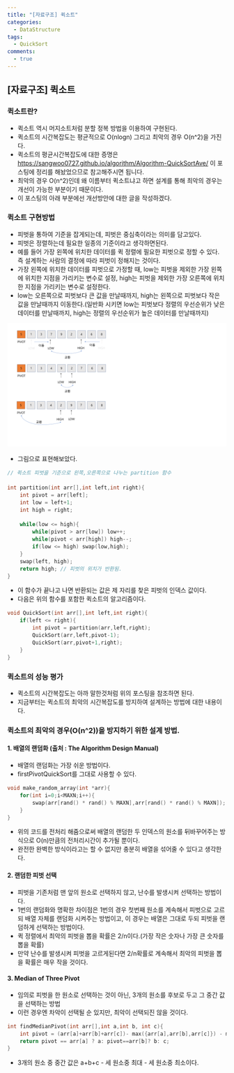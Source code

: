 ```yaml
---
title: "[자료구조] 퀵소트"
categories:
  - DataStructure
tags:
  - QuickSort
comments:
  - true
---
```


## [자료구조] 퀵소트

### 퀵소트란?
* 퀵소트 역시 머지소트처럼 분할 정복 방법을 이용하여 구현된다.
* 퀵소트의 시간복잡도는 평균적으로 O(nlogn) 그리고 최악의 경우 O(n^2)을 가진다.
* 퀵소트의 평균시간복잡도에 대한 증명은 https://sangwoo0727.github.io/algorithm/Algorithm-QuickSortAve/ 이 포스팅에 정리를 해놨었으므로 참고해주시면 됩니다.
* 최악의 경우 O(n^2)인데 왜 이름부터 퀵소트냐고 하면 설계를 통해 최악의 경우는 개선이 가능한 부분이기 때문이다.
* 이 포스팅의 아래 부분에선 개선방안에 대한 글을 작성하겠다.

### 퀵소트 구현방법
* 피벗을 통하여 기준을 잡게되는데, 피벗은 중심축이라는 의미를 담고있다.
* 피벗은 정렬하는데 필요한 일종의 기준이라고 생각하면된다.
* 예를 들어 가장 왼쪽에 위치한 데이터를 퀵 정렬에 필요한 피벗으로 정할 수 있다. 즉 설계하는 사람의 결정에 따라 피벗이 정해지는 것이다.
* 가장 왼쪽에 위치한 데이터를 피벗으로 가정할 때, low는 피벗을 제외한 가장 왼쪽에 위치한 지점을 가리키는 변수로 설정, high는 피벗을 제외한 가장 오른쪽에 위치한 지점을 가리키는 변수로 설정한다.
* low는 오른쪽으로 피벗보다 큰 값을 만날때까지, high는 왼쪽으로 피벗보다 작은 값을 만날때까지 이동한다.(일반화 시키면 low는 피벗보다 정렬의 우선순위가 낮은 데이터를 만날때까지, high는 정렬의 우선순위가 높은 데이터를 만날때까지)

![](/assets/img/Datastructure/1909272.png)

* 그림으로 표현해보았다.

```cpp
// 퀵소트 피벗을 기준으로 왼쪽,오른쪽으로 나누는 partition 함수

int partition(int arr[],int left,int right){
    int pivot = arr[left];
    int low = left+1;
    int high = right;

    while(low <= high){
        while(pivot > arr[low]) low++;
        while(pivot < arr[high]) high--;
        if(low <= high) swap(low,high);
    }
    swap(left, high);
    return high; // 피벗의 위치가 반환됨.
}
```

* 이 함수가 끝나고 나면 반환되는 값은 제 자리를 찾은 피벗의 인덱스 값이다.
* 다음은 위의 함수를 포함한 퀵소트의 알고리즘이다.

```cpp
void QuickSort(int arr[],int left,int right){
    if(left <= right){
        int pivot = partition(arr,left,right);
        QuickSort(arr,left,pivot-1);
        QuickSort(arr,pivot+1,right);
    }
}
```

### 퀵소트의 성능 평가
* 퀵소트의 시간복잡도는 아까 말한것처럼 위의 포스팅을 참조하면 된다.
* 지금부터는 퀵소트의 최악의 시간복잡도를 방지하여 설계하는 방법에 대한 내용이다.

### 퀵소트의 최악의 경우(O(n^2))을 방지하기 위한 설계 방법.
#### 1. 배열의 랜덤화 (출처 : The Algorithm Design Manual)
* 배열의 랜덤화는 가장 쉬운 방법이다.
* firstPivotQuickSort를 그대로 사용할 수 있다.

```cpp
void make_random_array(int *arr){
    for(int i=0;i<MAXN;i++){
        swap(arr[rand() * rand() % MAXN],arr[rand() * rand() % MAXN]);
    }
}
```

* 위의 코드를 전처리 해줌으로써 배열의 랜덤한 두 인덱스의 원소를 뒤바꾸어주는 방식으로 O(n)만큼의 전처리시간이 추가될 뿐이다.
* 완전한 완벽한 방식이라고는 할 수 없지만 충분히 배열을 섞어줄 수 있다고 생각한다.

#### 2. 랜덤한 피벗 선택
* 피벗을 기존처럼 맨 앞의 원소로 선택하지 않고, 난수를 발생시켜 선택하는 방법이다.
* 1번의 랜덤화와 명확한 차이점은 1번의 경우 첫번째 원소를 계속해서 피벗으로 고르되 배열 자체를 랜덤화 시켜주는 방법이고, 이 경우는 배열은 그대로 두되 피벗을 랜덤하게 선택하는 방법이다.
* 퀵 정렬에서 최악의 피벗을 뽑을 확률은 2/n이다.(가장 작은 숫자나 가장 큰 숫자를 뽑을 확률)
* 만약 난수를 발생시켜 피벗을 고르게된다면 2/n확률로 계속해서 최악의 피벗을 뽑을 확률은 매우 작을 것이다.


#### 3. Median of Three Pivot
* 임의로 피벗을 한 원소로 선택하는 것이 아닌, 3개의 원소를 후보로 두고 그 중간 값을 선택하는 방법
* 이런 경우엔 차악이 선택될 순 있지만, 최악이 선택되진 않을 것이다.

```cpp
int findMedianPivot(int arr[],int a,int b, int c){
    int pivot = (arr[a]+arr[b]+arr[c])- max({arr[a],arr[b],arr[c]}) - min({arr[a],arr[b],arr[c]});
    return pivot == arr[a] ? a: pivot==arr[b]? b: c;
}
```

* 3개의 원소 중 중간 값은 a+b+c - 세 원소중 최대 - 세 원소중 최소이다.
